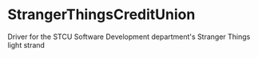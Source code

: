 # StrangerThingsCreditUnion
Driver for the STCU Software Development department's Stranger Things light strand
